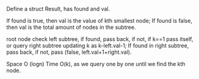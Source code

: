 
Define a struct Result, has found and val.   

If found is true, then val is the value of kth smallest node;
If found is false, then val is the total amount of nodes in the subtree.  

root node check left subtree, 
if found, pass back, if not,  if k==1 pass itself, or  query right subtree updating k as k-left.val-1;
If found in right subtree, pass back, if not, pass (false, left.val+1+right.val).   

Space O (logn)   Time O(k), as we query one by one until we find the kth node.  

    